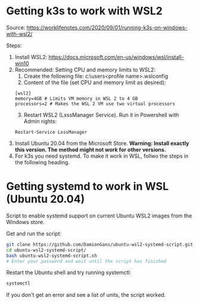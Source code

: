 # Getting k3s to work with WSL2

Source: https://worklifenotes.com/2020/09/01/running-k3s-on-windows-with-wsl2/

Steps:
1. Install WSL2: https://docs.microsoft.com/en-us/windows/wsl/install-win10
2. Recommended: Setting CPU and memory limits to WSL2:
   1. Create the following file: c:\users\<profile name>\.wslconfig
   2. Content of the file (set CPU and memory limit as desired):
    ```
    [wsl2]
    memory=4GB # Limits VM memory in WSL 2 to 4 GB
    processors=2 # Makes the WSL 2 VM use two virtual processors
    ```
   3. Restart WSL2 (LxssManager Service). Run it in Powershell with Admin rights:
   ```
   Restart-Service LxssManager
   ```
3. Install Ubuntu 20.04 from the Microsoft Store. **Warning: Install exactly this version. The method might not work for other versions.**
4. For k3s you need systemd. To make it work in WSL, follwo the steps in the following heading.


# Getting systemd to work in WSL (Ubuntu 20.04)
Script to enable systemd support on current Ubuntu WSL2 images from the Windows store.


Get and run the script: 
```sh
git clone https://github.com/DamionGans/ubuntu-wsl2-systemd-script.git
cd ubuntu-wsl2-systemd-script/
bash ubuntu-wsl2-systemd-script.sh
# Enter your password and wait until the script has finished
```
Restart the Ubuntu shell and try running systemctl:
```sh
systemctl
```
If you don't get an error and see a list of units, the script worked.


